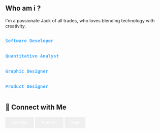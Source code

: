 ## Who am i ?

I'm a passionate Jack of all trades, who loves blending technology with creativity.

<kbd><br><b style="color:#44AAFF">Software Developer</b><br><br></kbd>
<kbd><br><b style="color:#44AAFF">Quantitative Analyst</b><br><br></kbd>
<kbd><br><b style="color:#44AAFF">Graphic Designer</b><br><br></kbd>
<kbd><br><b style="color:#44AAFF">Product Designer</b><br><br></kbd>







## 🔗 Connect with Me
<a href="https://www.linkedin.com/in/michiel-celis/"><button style="background:#2667caF; color:#FFFFFF; border:none; padding:10px 20px; cursor:pointer;">LinkedIn</button></a>
<a href="https://michielcelis.com"><button style="background:#2667caF; color:#FFFFFF; border:none; padding:10px 20px; cursor:pointer;">Portfolio</button></a>
<a href="mailto:info@michielcelis.com"><button style="background:#2667caF; color:#FFFFFF; border:none; padding:10px 20px; cursor:pointer;">Mail</button></a>
